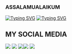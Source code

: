 ### ASSALAMUALAIKUM ###
[![Typing SVG](https://readme-typing-svg.herokuapp.com?color=000AF7&lines=WELCOME+TO+MY+GITHUB+PROFILE)](https://git.io/typing-svg)
[![Typing SVG](https://readme-typing-svg.herokuapp.com?color=F72EEF&lines=Handsome+People+%3A+Al-Vino+Adijaya)](https://git.io/typing-svg)
## MY SOCIAL MEDIA
[![](https://img.shields.io/badge/Github-black?logo=Github&logoColor=black&labelColor=white)](https://github.com/Al-Vino) [![](https://img.shields.io/badge/Twitter-blue?logo=Twitter&logoColor=White&labelColor=white)](https://mobile.twitter.com/AdjAlvino)
[![](https://img.shields.io/badge/Facebook-blue?logo=Facebook&logoColor=blue&labelColor=white)](https://www.facebook.com/legend.alvino)[![](https://img.shields.io/badge/Instagram-red?logo=Instagram&logoColor=red&labelColor=white)](https://www.instagram.com/silsillaa_/) [![](https://img.shields.io/badge/Whatsapp-CHAT-red?logo=Whatsapp&logoColor=Brightgreen&labelColor=white)](https://wa.me/6283114500777?text=Asalamualaikum+kak+Vino+ganteng)
